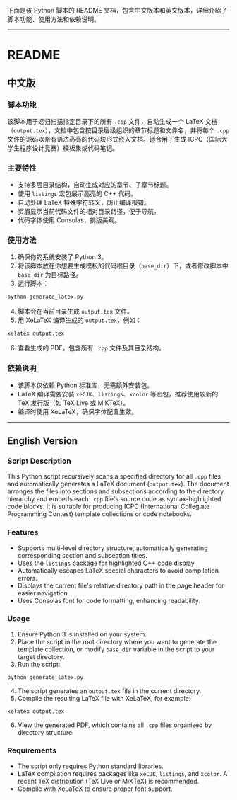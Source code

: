 下面是该 Python 脚本的 README 文档，包含中文版本和英文版本，详细介绍了脚本功能、使用方法和依赖说明。

---

# README

## 中文版

### 脚本功能

该脚本用于递归扫描指定目录下的所有 `.cpp` 文件，自动生成一个 LaTeX 文档（`output.tex`），文档中包含按目录层级组织的章节标题和文件名，并将每个 `.cpp` 文件的源码以带有语法高亮的代码块形式嵌入文档。适合用于生成 ICPC（国际大学生程序设计竞赛）模板集或代码笔记。

### 主要特性

- 支持多层目录结构，自动生成对应的章节、子章节标题。  
- 使用 `listings` 宏包展示高亮的 C++ 代码。  
- 自动处理 LaTeX 特殊字符转义，防止编译报错。  
- 页眉显示当前代码文件的相对目录路径，便于导航。  
- 代码字体使用 Consolas，排版美观。  

### 使用方法

1. 确保你的系统安装了 Python 3。  
2. 将该脚本放在你想要生成模板的代码根目录（`base_dir`）下，或者修改脚本中 `base_dir` 为目标路径。  
3. 运行脚本：

```bash
python generate_latex.py
```

4. 脚本会在当前目录生成 `output.tex` 文件。  
5. 用 XeLaTeX 编译生成的 `output.tex`，例如：

```bash
xelatex output.tex
```

6. 查看生成的 PDF，包含所有 `.cpp` 文件及其目录结构。

### 依赖说明

- 该脚本仅依赖 Python 标准库，无需额外安装包。  
- LaTeX 编译需要安装 `xeCJK`、`listings`、`xcolor` 等宏包，推荐使用较新的 TeX 发行版（如 TeX Live 或 MiKTeX）。  
- 编译时使用 XeLaTeX，确保字体配置生效。

---

## English Version

### Script Description

This Python script recursively scans a specified directory for all `.cpp` files and automatically generates a LaTeX document (`output.tex`). The document arranges the files into sections and subsections according to the directory hierarchy and embeds each `.cpp` file's source code as syntax-highlighted code blocks. It is suitable for producing ICPC (International Collegiate Programming Contest) template collections or code notebooks.

### Features

- Supports multi-level directory structure, automatically generating corresponding section and subsection titles.  
- Uses the `listings` package for highlighted C++ code display.  
- Automatically escapes LaTeX special characters to avoid compilation errors.  
- Displays the current file's relative directory path in the page header for easier navigation.  
- Uses Consolas font for code formatting, enhancing readability.

### Usage

1. Ensure Python 3 is installed on your system.  
2. Place the script in the root directory where you want to generate the template collection, or modify `base_dir` variable in the script to your target directory.  
3. Run the script:

```bash
python generate_latex.py
```

4. The script generates an `output.tex` file in the current directory.  
5. Compile the resulting LaTeX file with XeLaTeX, for example:

```bash
xelatex output.tex
```

6. View the generated PDF, which contains all `.cpp` files organized by directory structure.

### Requirements

- The script only requires Python standard libraries.  
- LaTeX compilation requires packages like `xeCJK`, `listings`, and `xcolor`. A recent TeX distribution (TeX Live or MiKTeX) is recommended.  
- Compile with XeLaTeX to ensure proper font support.